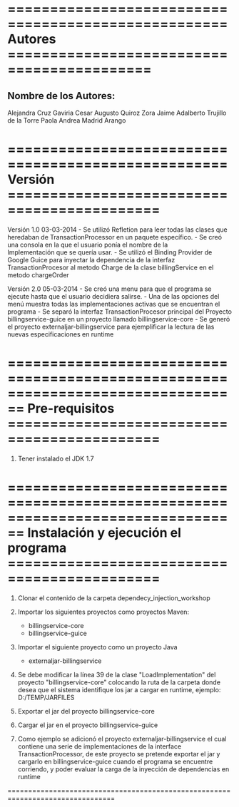 ====================================================
Autores  ===========================================
====================================================

Nombre de los Autores:
----------------------

Alejandra Cruz Gaviria
Cesar Augusto Quiroz Zora
Jaime Adalberto Trujillo de la Torre 
Paola Andrea Madrid Arango 

====================================================
Versión ============================================
====================================================

Versión 1.0 03-03-2014
    - Se utilizó Refletion para leer todas las clases que heredaban de
      TransactionProcessor en un paquete específico.
    - Se creó una consola en la que el usuario ponía el nombre de la  
      Implementación que se quería usar.
    - Se utilizó el Binding Provider de Google Guice para inyectar la 
      dependencia de la interfaz TransactionProcesor al metodo Charge de la 
      clase billingService en el metodo chargeOrder
    
Versión 2.0 05-03-2014 
    - Se creó una menu para que el programa se ejecute hasta que el usuario 
      decidiera salirse.
    - Una de las opciones del menú muestra todas las implementaciones activas 
      que se encuentran el programa 
    - Se separó la interfaz TransactionProcesor principal del Proyecto
      billingservice-guice en un proyecto llamado billingservice-core 
    - Se generó el proyecto externaljar-billingservice para ejemplificar la 
      lectura de las nuevas especificaciones en runtime

================================================================================
Pre-requisitos ============================================
================================================================================

1. Tener instalado el JDK 1.7
	  
================================================================================
Instalación y ejecución el programa ============================================
================================================================================

1. Clonar el contenido de la carpeta dependecy_injection_workshop
2. Importar los siguientes proyectos como proyectos Maven: 
	- billingservice-core
	- billingservice-guice
3. Importar el siguiente proyecto como un proyecto Java
	- externaljar-billingservice
4. Se debe modificar la línea 39 de la clase "LoadImplementation" del proyecto 
   "billingservice-core" colocando la ruta de la carpeta donde desea 
   que el sistema identifique los jar a cargar en runtime, 
   ejemplo: D:/TEMP/JARFILES
5. Exportar el jar del proyecto billingservice-core
6. Cargar el jar en el proyecto billingservice-guice

7. Como ejemplo se adicionó el proyecto externaljar-billingservice el cual 
   contiene una serie de implementaciones de la interface TransactionProcessor, 
   de este proyecto se pretende exportar el jar y cargarlo en 
   billingservice-guice cuando el programa se encuentre corriendo, y poder 
   evaluar la carga de la inyección de dependencias en runtime


================================================================================
